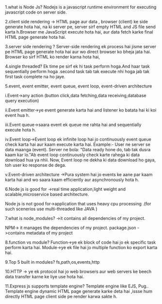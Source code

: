 1.what is Node Js?
Nodejs is a javascript runtime environment for executing javascript code on server side. 

2.client side rendering ->
HTML page aur data , browser (client) ke side generate hota hai, na ki server pe, server sirf empty HTML and JS file send karta h.Browser me JavaScript execute hota hai, aur data fetch karke final HTML page generate hota hai.

3.server side rendering ?
Server-side rendering ek process hai jisme server pe HTML page generate hota hai aur wo direct browser ko bheja jata hai. Browser ko sirf HTML ko render karna hota hai, 

4.single threaded?
Ek time pe sirf ek hi task perform hoga.And haar task sequentially perform hoga .second task tab tak execute nhi hoga jab tak first task complete na ho jaye.

5.event, event emitter, event queue, event loop,  event-driven architecture 

i.Event->any action (button click,data fetching,data receiving,database query execution)

ii.Event emitter->ye event generate karta hai and listener ko batata hai ki koi event hua h.

iii.Event queue->saara event ek queue me rahta hai and sequentially execute hota h.

iv.Event loop->Event loop ek infinite loop hai jo continuously event queue check karta hai aur kaam execute karta hai.
Example:-
User ne server se data maanga (event).
Server ne bola: "Data ready hone do, tab tak dusra kaam kar lo."Ab event loop continuously check karte rahega ki data download hua ya nhii. Now, Event loop ne dekha ki data download ho gaya, toh user ko response de dega.

v.Event-driven architecture ->Pura system hai jo events ke aane par kaam karta hai and wo saara kaam efficiently aur asynchronously hota h.

6.Node js is good for ->real time application,light weight and scalable,microservice based architecture.

Node js is not good for->application that uses heavy cpu processing .(for such scenerios use multi-threaded like JAVA )

7.what is node_modules? ->it contains all dependencies of my project.

NPM-> it manages the dependencies of my project.
package.json ->contains metadata of my project

8.function vs module?
Function->ye ek block of code hai jo ek specific task perform karta hai.
Module->ye ek file hai jo multiple function ko export karta hai.

9.Top 5 built in modules?
fs,path,os,events,http

10.HTTP -> ye ek protocol hai jo web browsers aur web servers ke beech data transfer karne ke liye use hota hai.

11.Express js supports template engine? 
Template engine like EJS, Pug.. Template engine  dynamic  HTML page generate karke deta hai ,issse hum directly HTML page client side pe render  karwa sakte h.

